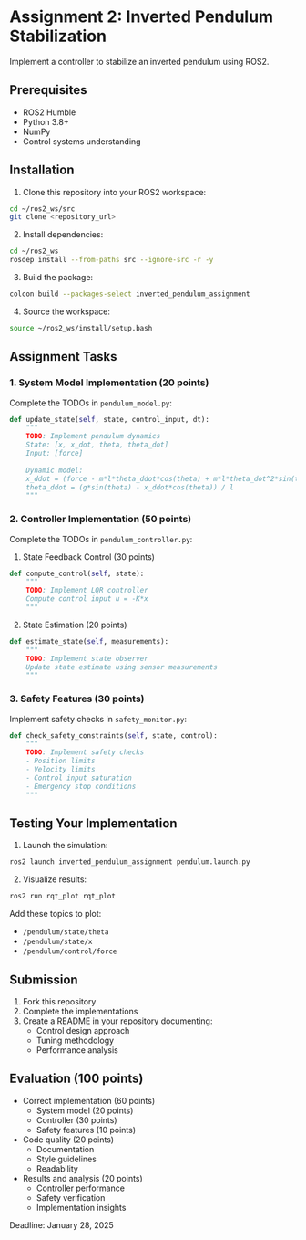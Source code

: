 # Assignment 2: Inverted Pendulum Stabilization

Implement a controller to stabilize an inverted pendulum using ROS2.

## Prerequisites

- ROS2 Humble
- Python 3.8+
- NumPy
- Control systems understanding

## Installation

1. Clone this repository into your ROS2 workspace:
```bash
cd ~/ros2_ws/src
git clone <repository_url>
```

2. Install dependencies:
```bash
cd ~/ros2_ws
rosdep install --from-paths src --ignore-src -r -y
```

3. Build the package:
```bash
colcon build --packages-select inverted_pendulum_assignment
```

4. Source the workspace:
```bash
source ~/ros2_ws/install/setup.bash
```

## Assignment Tasks

### 1. System Model Implementation (20 points)

Complete the TODOs in `pendulum_model.py`:

```python
def update_state(self, state, control_input, dt):
    """
    TODO: Implement pendulum dynamics
    State: [x, x_dot, theta, theta_dot]
    Input: [force]
    
    Dynamic model:
    x_ddot = (force - m*l*theta_ddot*cos(theta) + m*l*theta_dot^2*sin(theta)) / (M + m)
    theta_ddot = (g*sin(theta) - x_ddot*cos(theta)) / l
    """
```

### 2. Controller Implementation (50 points)

Complete the TODOs in `pendulum_controller.py`:

1. State Feedback Control (30 points)
```python
def compute_control(self, state):
    """
    TODO: Implement LQR controller
    Compute control input u = -K*x
    """
```

2. State Estimation (20 points)
```python
def estimate_state(self, measurements):
    """
    TODO: Implement state observer
    Update state estimate using sensor measurements
    """
```

### 3. Safety Features (30 points)

Implement safety checks in `safety_monitor.py`:

```python
def check_safety_constraints(self, state, control):
    """
    TODO: Implement safety checks
    - Position limits
    - Velocity limits
    - Control input saturation
    - Emergency stop conditions
    """
```

## Testing Your Implementation

1. Launch the simulation:
```bash
ros2 launch inverted_pendulum_assignment pendulum.launch.py
```

2. Visualize results:
```bash
ros2 run rqt_plot rqt_plot
```

Add these topics to plot:
- `/pendulum/state/theta`
- `/pendulum/state/x`
- `/pendulum/control/force`

## Submission

1. Fork this repository
2. Complete the implementations
3. Create a README in your repository documenting:
   - Control design approach
   - Tuning methodology
   - Performance analysis

## Evaluation (100 points)

- Correct implementation (60 points)
  - System model (20 points)
  - Controller (30 points)
  - Safety features (10 points)
- Code quality (20 points)
  - Documentation
  - Style guidelines
  - Readability
- Results and analysis (20 points)
  - Controller performance
  - Safety verification
  - Implementation insights

Deadline: January 28, 2025 
